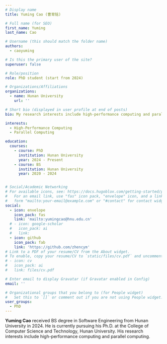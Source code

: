 ```yaml
---
# Display name
title: Yuming Cao (曹育铭)

# Full name (for SEO)
first_name: Yuming
last_name: Cao

# Username (this should match the folder name)
authors:
  - caoyuming

# Is this the primary user of the site?
superuser: false

# Role/position
role: PhD student (start from 2024)

# Organizations/Affiliations
organizations:
  - name: Hunan University
    url: ''

# Short bio (displayed in user profile at end of posts)
bio: My research interests include high-performance computing and parallel computing.

interests:
  - High-Performance Computing
  - Parallel Computing

education:
  courses:
    - course: PhD
      institution: Hunan University
      year: 2024 - Present
    - course: BS
      institution: Hunan University
      year: 2020 - 2024


# Social/Academic Networking
# For available icons, see: https://docs.hugoblox.com/getting-started/page-builder/#icons
#   For an email link, use "fas" icon pack, "envelope" icon, and a link in the
#   form "mailto:your-email@example.com" or "#contact" for contact widget.
social:
  - icon: envelope
    icon_pack: fas
    link: 'mailto:yumingcao@hnu.edu.cn'
  # - icon: google-scholar
  #   icon_pack: ai
  #   link: 
  - icon: github
    icon_pack: fab
    link: 'https://github.com/zhencym'
# Link to a PDF of your resume/CV from the About widget.
# To enable, copy your resume/CV to `static/files/cv.pdf` and uncomment the lines below.
# - icon: cv
#   icon_pack: ai
#   link: files/cv.pdf

# Enter email to display Gravatar (if Gravatar enabled in Config)
email: ''

# Organizational groups that you belong to (for People widget)
#   Set this to `[]` or comment out if you are not using People widget.
user_groups:
  - PhD
---
```


**Yuming Cao** received BS degree in Software Engineering from Hunan University in 2024. He is currently pursuing his Ph.D. at the College of Computer Science and Technology, Hunan University. His research interests include high-performance computing and parallel computing.

